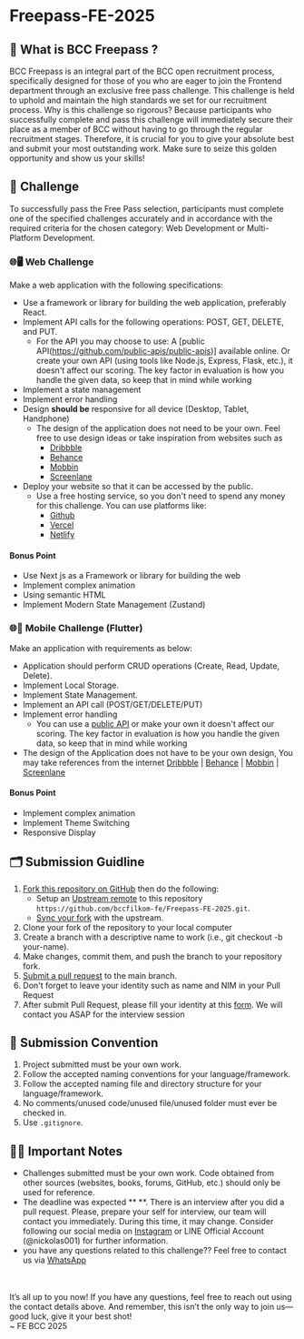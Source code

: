 # Freepass-FE-2025

## 🤔 What is BCC Freepass ?
BCC Freepass is an integral part of the BCC open recruitment process, specifically designed for those of you who are eager to join the Frontend department through an exclusive free pass challenge. This challenge is held to uphold and maintain the high standards we set for our recruitment process. Why is this challenge so rigorous? Because participants who successfully complete and pass this challenge will immediately secure their place as a member of BCC without having to go through the regular recruitment stages. Therefore, it is crucial for you to give your absolute best and submit your most outstanding work. Make sure to seize this golden opportunity and show us your skills! 

## 💪 Challenge 
To successfully pass the Free Pass selection, participants must complete one of the specified challenges accurately and in accordance with the required criteria for the chosen category: Web Development or Multi-Platform Development.

### 🌐🖥️ Web Challenge 
Make a web application with the following specifications:
- Use a framework or library for building the web application, preferably React.
- Implement API calls for the following operations: POST, GET, DELETE, and PUT.
    - For the API you may choose to use: 
    A [public API(https://github.com/public-apis/public-apis)] available online. Or create your own API (using tools like Node.js, Express, Flask, etc.), it doesn't affect our scoring. The key factor in evaluation is how you handle the given data, so keep that in mind while working
- Implement a state management
- Implement error handling
- Design **should be** responsive for all device (Desktop, Tablet, Handphone)
    - The design of the application does not need to be your own. Feel free to use design ideas or take inspiration from websites such as 
        - [Dribbble](https://dribbble.com/following) 
        - [Behance](https://www.behance.net/) 
        - [Mobbin](https://mobbin.com/browse/ios/apps)
        - [Screenlane](https://screenlane.com/)
- Deploy your website so that it can be accessed by the public.
    - Use a free hosting service, so you don't need to spend any money for this challenge. You can use platforms like:
        - [Github](https://docs.github.com/en/pages/getting-started-with-github-pages/about-github-pages) 
        - [Vercel](https://vercel.com/docs/getting-started-with-vercel) 
        - [Netlify](https://docs.netlify.com/get-started/)

#### Bonus Point
* Use Next js as a Framework or library for building the web 
* Implement complex animation
* Using semantic HTML
* Implement Modern State Management (Zustand)

### 🌐📱 Mobile Challenge (Flutter)
Make an application with requirements as below:
- Application should perform CRUD operations (Create, Read, Update, Delete).
- Implement Local Storage.
- Implement State Management.
- Implement an API call (POST/GET/DELETE/PUT)
- Implement error handling
  - You can use a [public API](https://github.com/public-apis/public-apis) or make your own it doesn't affect our scoring. The key factor in evaluation is how you handle the given data, so keep that in mind while working
- The design of the Application does not have to be your own design, You may take references from the internet [Dribbble](https://dribbble.com/following) | [Behance](https://www.behance.net/) | [Mobbin](https://mobbin.com/browse/ios/apps) | [Screenlane](https://screenlane.com/)
#### Bonus Point
* Implement complex animation
* Implement Theme Switching
* Responsive Display

## 🗂️ Submission Guidline
1. [Fork this repository on GitHub](https://help.github.com/articles/fork-a-repo) then do the following:
    * Setup an [Upstream remote](https://help.github.com/en/github/collaborating-with-issues-and-pull-requests/configuring-a-remote-for-a-fork) to this repository `https://github.com/bccfilkom-fe/Freepass-FE-2025.git`.
    * [Sync your fork](https://help.github.com/en/github/collaborating-with-issues-and-pull-requests/syncing-a-fork) with the upstream.
2. Clone your fork of the repository to your local computer
3. Create a branch with a descriptive name to work (i.e., git checkout -b your-name).
4. Make changes, commit them, and push the branch to your repository fork.
5. [Submit a pull request](https://help.github.com/articles/using-pull-requests) to the main branch.
6. Don't forget to leave your identity such as name and NIM in your Pull Request
7. After submit Pull Request, please fill your identity at this [form](). We will contact you ASAP for the interview session

## 📝 Submission Convention
1. Project submitted must be your own work.
2. Follow the accepted naming conventions for your language/framework.
3. Follow the accepted naming file and directory structure for your language/framework.
4. No comments/unused code/unused file/unused folder must ever be checked in.
5. Use `.gitignore`.

## 🚨🚨 Important Notes
- Challenges submitted must be your own work. Code obtained from other sources (websites, books, forums, GitHub, etc.) should only be used for reference.
- The deadline was expected ** **. There is an interview after you did a pull request. Please, prepare your self for interview, our team will contact you immediately. During this time, it may change. Consider following our social media on [Instagram](https://www.instagram.com/bccfilkom/) or LINE Official Account (@nickolas001) for further information.
- you have any questions related to this challenge?? Feel free to contact us via [WhatsApp](https://wa.me/+6282131907973)
<br/>
<br/>
It’s all up to you now! If you have any questions, feel free to reach out using the contact details above. And remember, this isn’t the only way to join us—good luck, give it your best shot!
<br/>
~ FE BCC 2025